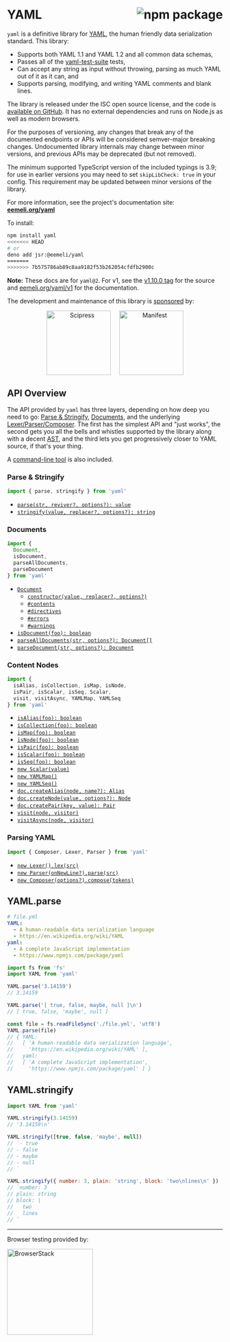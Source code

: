 # YAML <a href="https://www.npmjs.com/package/yaml"><img align="right" src="https://badge.fury.io/js/yaml.svg" title="npm package" /></a>

`yaml` is a definitive library for [YAML](https://yaml.org/), the human friendly data serialization standard.
This library:

- Supports both YAML 1.1 and YAML 1.2 and all common data schemas,
- Passes all of the [yaml-test-suite](https://github.com/yaml/yaml-test-suite) tests,
- Can accept any string as input without throwing, parsing as much YAML out of it as it can, and
- Supports parsing, modifying, and writing YAML comments and blank lines.

The library is released under the ISC open source license, and the code is [available on GitHub](https://github.com/eemeli/yaml/).
It has no external dependencies and runs on Node.js as well as modern browsers.

For the purposes of versioning, any changes that break any of the documented endpoints or APIs will be considered semver-major breaking changes.
Undocumented library internals may change between minor versions, and previous APIs may be deprecated (but not removed).

The minimum supported TypeScript version of the included typings is 3.9;
for use in earlier versions you may need to set `skipLibCheck: true` in your config.
This requirement may be updated between minor versions of the library.

For more information, see the project's documentation site: [**eemeli.org/yaml**](https://eemeli.org/yaml/)

To install:

```sh
npm install yaml
<<<<<<< HEAD
# or
deno add jsr:@eemeli/yaml
=======
>>>>>>> 7b575786ab89c8aa9182f53b262054cfdfb2900c
```

**Note:** These docs are for `yaml@2`. For v1, see the [v1.10.0 tag](https://github.com/eemeli/yaml/tree/v1.10.0) for the source and [eemeli.org/yaml/v1](https://eemeli.org/yaml/v1/) for the documentation.

The development and maintenance of this library is [sponsored](https://github.com/sponsors/eemeli) by:

<p align="center" width="100%">
  <a href="https://www.scipress.io/"
    ><img
      width="150"
      align="top"
      src="https://eemeli.org/yaml/images/scipress.svg"
      alt="Scipress"
  /></a>
  &nbsp; &nbsp;
  <a href="https://manifest.build/"
    ><img
      width="150"
      align="top"
      src="https://eemeli.org/yaml/images/manifest.svg"
      alt="Manifest"
  /></a>
</p>

## API Overview

The API provided by `yaml` has three layers, depending on how deep you need to go: [Parse & Stringify](https://eemeli.org/yaml/#parse-amp-stringify), [Documents](https://eemeli.org/yaml/#documents), and the underlying [Lexer/Parser/Composer](https://eemeli.org/yaml/#parsing-yaml).
The first has the simplest API and "just works", the second gets you all the bells and whistles supported by the library along with a decent [AST](https://eemeli.org/yaml/#content-nodes), and the third lets you get progressively closer to YAML source, if that's your thing.

A [command-line tool](https://eemeli.org/yaml/#command-line-tool) is also included.

### Parse & Stringify

```js
import { parse, stringify } from 'yaml'
```

- [`parse(str, reviver?, options?): value`](https://eemeli.org/yaml/#yaml-parse)
- [`stringify(value, replacer?, options?): string`](https://eemeli.org/yaml/#yaml-stringify)

### Documents

<!-- prettier-ignore -->
```js
import {
  Document,
  isDocument,
  parseAllDocuments,
  parseDocument
} from 'yaml'
```

- [`Document`](https://eemeli.org/yaml/#documents)
  - [`constructor(value, replacer?, options?)`](https://eemeli.org/yaml/#creating-documents)
  - [`#contents`](https://eemeli.org/yaml/#content-nodes)
  - [`#directives`](https://eemeli.org/yaml/#stream-directives)
  - [`#errors`](https://eemeli.org/yaml/#errors)
  - [`#warnings`](https://eemeli.org/yaml/#errors)
- [`isDocument(foo): boolean`](https://eemeli.org/yaml/#identifying-node-types)
- [`parseAllDocuments(str, options?): Document[]`](https://eemeli.org/yaml/#parsing-documents)
- [`parseDocument(str, options?): Document`](https://eemeli.org/yaml/#parsing-documents)

### Content Nodes

<!-- prettier-ignore -->
```js
import {
  isAlias, isCollection, isMap, isNode,
  isPair, isScalar, isSeq, Scalar,
  visit, visitAsync, YAMLMap, YAMLSeq
} from 'yaml'
```

- [`isAlias(foo): boolean`](https://eemeli.org/yaml/#identifying-node-types)
- [`isCollection(foo): boolean`](https://eemeli.org/yaml/#identifying-node-types)
- [`isMap(foo): boolean`](https://eemeli.org/yaml/#identifying-node-types)
- [`isNode(foo): boolean`](https://eemeli.org/yaml/#identifying-node-types)
- [`isPair(foo): boolean`](https://eemeli.org/yaml/#identifying-node-types)
- [`isScalar(foo): boolean`](https://eemeli.org/yaml/#identifying-node-types)
- [`isSeq(foo): boolean`](https://eemeli.org/yaml/#identifying-node-types)
- [`new Scalar(value)`](https://eemeli.org/yaml/#scalar-values)
- [`new YAMLMap()`](https://eemeli.org/yaml/#collections)
- [`new YAMLSeq()`](https://eemeli.org/yaml/#collections)
- [`doc.createAlias(node, name?): Alias`](https://eemeli.org/yaml/#creating-nodes)
- [`doc.createNode(value, options?): Node`](https://eemeli.org/yaml/#creating-nodes)
- [`doc.createPair(key, value): Pair`](https://eemeli.org/yaml/#creating-nodes)
- [`visit(node, visitor)`](https://eemeli.org/yaml/#finding-and-modifying-nodes)
- [`visitAsync(node, visitor)`](https://eemeli.org/yaml/#finding-and-modifying-nodes)

### Parsing YAML

```js
import { Composer, Lexer, Parser } from 'yaml'
```

- [`new Lexer().lex(src)`](https://eemeli.org/yaml/#lexer)
- [`new Parser(onNewLine?).parse(src)`](https://eemeli.org/yaml/#parser)
- [`new Composer(options?).compose(tokens)`](https://eemeli.org/yaml/#composer)

## YAML.parse

```yaml
# file.yml
YAML:
  - A human-readable data serialization language
  - https://en.wikipedia.org/wiki/YAML
yaml:
  - A complete JavaScript implementation
  - https://www.npmjs.com/package/yaml
```

```js
import fs from 'fs'
import YAML from 'yaml'

YAML.parse('3.14159')
// 3.14159

YAML.parse('[ true, false, maybe, null ]\n')
// [ true, false, 'maybe', null ]

const file = fs.readFileSync('./file.yml', 'utf8')
YAML.parse(file)
// { YAML:
//   [ 'A human-readable data serialization language',
//     'https://en.wikipedia.org/wiki/YAML' ],
//   yaml:
//   [ 'A complete JavaScript implementation',
//     'https://www.npmjs.com/package/yaml' ] }
```

## YAML.stringify

```js
import YAML from 'yaml'

YAML.stringify(3.14159)
// '3.14159\n'

YAML.stringify([true, false, 'maybe', null])
// `- true
// - false
// - maybe
// - null
// `

YAML.stringify({ number: 3, plain: 'string', block: 'two\nlines\n' })
// `number: 3
// plain: string
// block: |
//   two
//   lines
// `
```

---

Browser testing provided by:

<a href="https://www.browserstack.com/open-source">
<img width=200 src="https://eemeli.org/yaml/images/browserstack.svg" alt="BrowserStack" />
</a>
